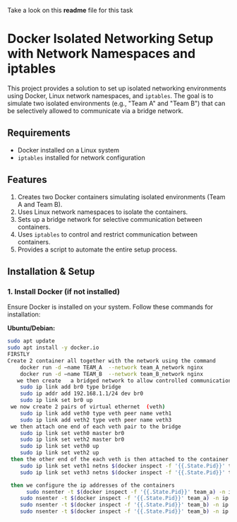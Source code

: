 Take a look on this **readme** file for this task

# Docker Isolated Networking Setup with Network Namespaces and iptables

This project provides a solution to set up isolated networking environments using Docker, Linux network namespaces, and `iptables`. The goal is to simulate two isolated environments (e.g., "Team A" and "Team B") that can be selectively allowed to communicate via a bridge network.

## Requirements

- Docker installed on a Linux system
- `iptables` installed for network configuration

## Features

1. Creates two Docker containers simulating isolated environments (Team A and Team B).
2. Uses Linux network namespaces to isolate the containers.
3. Sets up a bridge network for selective communication between containers.
4. Uses `iptables` to control and restrict communication between containers.
5. Provides a script to automate the entire setup process.

## Installation & Setup

### 1. Install Docker (if not installed)

Ensure Docker is installed on your system. Follow these commands for installation:

**Ubuntu/Debian:**
```bash
sudo apt update
sudo apt install -y docker.io
FIRSTLY
Create 2 container all together with the network using the command 
    docker run -d –name TEAM_A  --network team_A_network nginx
    docker run -d –name TEAM_B  --network team_B_network nginx
   we then create   a bridged network to allow controlled communication between the container
    sudo ip link add br0 type bridge
    sudo ip addr add 192.168.1.1/24 dev br0
    sudo ip link set br0 up
 we now create 2 pairs of virtual ethernet  (veth)
    sudo ip link add veth0 type veth peer name veth1
    sudo ip link add veth2 type veth peer name veth3
 we then attach one end of each veth pair to the bridge
    sudo ip link set veth0 master br0
    sudo ip link set veth2 master br0
    sudo ip link set veth0 up
    sudo ip link set veth2 up
 then the other end of the each veth is then attached to the container
    sudo ip link set veth1 netns $(docker inspect -f '{{.State.Pid}}' team_a)
    sudo ip link set veth3 netns $(docker inspect -f '{{.State.Pid}}' team_b)

 then we configure the ip addresses of the containers
      sudo nsenter -t $(docker inspect -f '{{.State.Pid}}' team_a) -n ip addr add 192.168.1.2/24 dev veth1
    sudo nsenter -t $(docker inspect -f '{{.State.Pid}}' team_a) -n ip link set veth1 up
    sudo nsenter -t $(docker inspect -f '{{.State.Pid}}' team_b) -n ip addr add 192.168.1.3/24 dev veth3
    sudo nsenter -t $(docker inspect -f '{{.State.Pid}}' team_b) -n ip link set veth3 up
